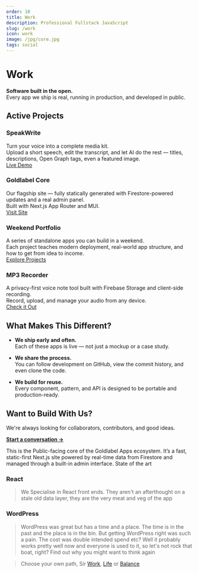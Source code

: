 ```yaml
---
order: 10
title: Work
description: Professional Fullstack JavaScript
slug: /work
icon: work
image: /jpg/core.jpg
tags: social
---
```


# Work

**Software built in the open.**  
Every app we ship is real, running in production, and developed in public.

## Active Projects

### **SpeakWrite**
Turn your voice into a complete media kit.  
Upload a short speech, edit the transcript, and let AI do the rest — titles, descriptions, Open Graph tags, even a featured image.  
[Live Demo](https://speakwrite.vercel.app)

### **Goldlabel Core**
Our flagship site — fully statically generated with Firestore-powered updates and a real admin panel.  
Built with Next.js App Router and MUI.  
[Visit Site](https://goldlabel.pro)

### **Weekend Portfolio**
A series of standalone apps you can build in a weekend.  
Each project teaches modern deployment, real-world app structure, and how to get from idea to income.  
[Explore Projects](/apps)

### **MP3 Recorder**
A privacy-first voice note tool built with Firebase Storage and client-side recording.  
Record, upload, and manage your audio from any device.  
[Check it Out](https://mp3-recorder.vercel.app)

## What Makes This Different?

- **We ship early and often.**  
  Each of these apps is live — not just a mockup or a case study.

- **We share the process.**  
  You can follow development on GitHub, view the commit history, and even clone the code.

- **We build for reuse.**  
  Every component, pattern, and API is designed to be portable and production-ready.

## Want to Build With Us?

We're always looking for collaborators, contributors, and good ideas.

**[Start a conversation →](mailto:hello@goldlabel.pro)**


This is the Public-facing core of the Goldlabel Apps ecosystem. It’s a fast, static-first Next.js site powered by real-time data from Firestore and managed through a built-in admin interface. State of the art

### React

> We Specialise in React front ends. They aren't an afterthought on a stale old data layer, they are the very meat and veg of the app

### WordPress

> WordPress was great but has a time and a place. The time is in the past and the place is in the bin. But getting WordPress right was such a pain. The cost was double intended spend etc? Well it probably works pretty well now and everyone is used to it, so let's not rock that boat, right? Find out why you might want to think again

> Choose your own path, Sir [Work](/work), [Life](/life) or [Balance](/balance)